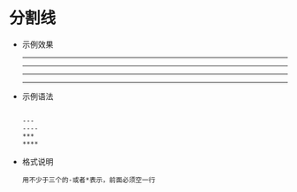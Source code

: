 # 分割线

- 示例效果

  ---
  ----
  ***
  ****

- 示例语法

  ```

  ---
  ----
  ***
  ****
  ```

- 格式说明

  ```
  用不少于三个的-或者*表示，前面必须空一行
  ```
